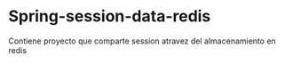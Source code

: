# Spring-session-data-redis
Contiene proyecto que comparte session atravez del almacenamiento en redis
